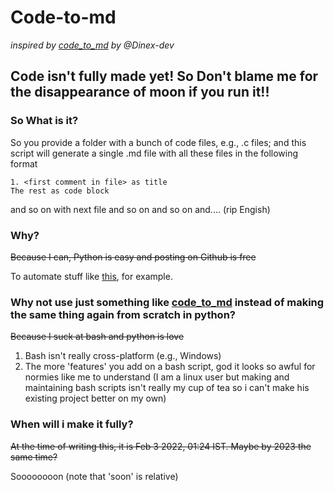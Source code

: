 # **Code-to-md**
*inspired by [code_to_md](https://github.com/Dinex-dev/code_to_md) by @Dinex-dev*

## **Code isn't fully made yet! So Don't blame me for the disappearance of moon if you run it!!**

### So What is it?

So you provide a folder with a bunch of code files, e.g., .c files; and this script will generate a single .md file with 
all these files in the following format

    1. <first comment in file> as title 
    The rest as code block

and so on with next file and so on and so on and.... (rip Engish)

### Why?

~~Because I can, Python is easy and posting on Github is free~~

To automate stuff like [this](https://github.com/realKarthikNair/Learning-C-Lang/blob/main/basics/basics.md), for example.

### Why not use just something like [code_to_md](https://github.com/Dinex-dev/code_to_md) instead of making the same thing again from scratch in python?

~~Because I suck at bash and python is love~~

1. Bash isn't really cross-platform (e.g., Windows)
2. The more 'features' you add on a bash script, god it looks so awful for normies like me to understand (I am a linux user but making and maintaining bash scripts isn't really my cup of tea so i can't make his existing project better on my own)

### When will i make it fully? 

~~At the time of writing this, it is Feb 3 2022, 01:24 IST. Maybe by 2023 the same time?~~

Soooooooon (note that 'soon' is relative)

